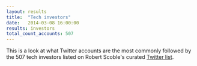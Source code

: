 ```yaml
---
layout: results
title:  "Tech investors"
date:   2014-03-08 16:00:00
results: investors
total_count_accounts: 507
---
```


This is a look at what Twitter accounts are the most commonly followed by the 507 tech investors listed on Robert Scoble's curated [Twitter list](https://twitter.com/Scobleizer/lists/tech-investors).
